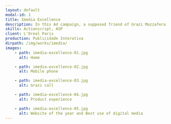 ```yaml
---
layout: default
modal-id: 1
title: Imedia Excellence
description: In this Ad campaign, a supposed friend of Grazi Mazzafera - Brazilian Actress - speaks with the site visitor while she is interrupted by Grazi's call. Following the shot, the visitor had to input his cellphone number, and suddenly the visitor receives a call from Grazi. A successful campaign which generated more than 21.000 calls in its first day, 1.000 positive prints, and had more than 1 million access without any media investment. As result of this pioneer campaign, the agency was awarded with website of the year and best use of digital media.
skills: Actionscript, ASP
client: L'Oreal Paris
production: Publicidade Interativa
dirpath: /img/works/imedia/
images:
    - path: imedia-excellence-01.jpg
      alt: Home

    - path: imedia-excellence-02.jpg
      alt: Mobile phone

    - path: imedia-excellence-03.jpg
      alt: Grazi call

    - path: imedia-excellence-04.jpg
      alt: Product experience

    - path: imedia-excellence-05.jpg
      alt: Website of the year and Best use of digital media
---
```

